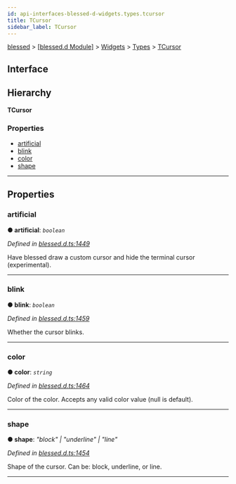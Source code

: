 ```yaml
---
id: api-interfaces-blessed-d-widgets.types.tcursor
title: TCursor
sidebar_label: TCursor
---
```


[blessed](api-readme.md) > [[blessed.d Module]](api-modules-blessed-d-module.md) > [Widgets](api-modules-blessed-d-widgets.md) > [Types](api-modules-blessed-d-widgets.types.md) > [TCursor](api-interfaces-blessed-d-widgets.types.tcursor.md)

## Interface

## Hierarchy

**TCursor**

### Properties

* [artificial](api-interfaces-blessed-d-widgets.types.tcursor.md#artificial)
* [blink](api-interfaces-blessed-d-widgets.types.tcursor.md#blink)
* [color](api-interfaces-blessed-d-widgets.types.tcursor.md#color)
* [shape](api-interfaces-blessed-d-widgets.types.tcursor.md#shape)

---

## Properties

<a id="artificial"></a>

###  artificial

**● artificial**: *`boolean`*

*Defined in [blessed.d.ts:1449](https://github.com/cancerberoSgx/accursed/blob/7a42e78/src/declarations/blessed.d.ts#L1449)*

Have blessed draw a custom cursor and hide the terminal cursor (experimental).

___
<a id="blink"></a>

###  blink

**● blink**: *`boolean`*

*Defined in [blessed.d.ts:1459](https://github.com/cancerberoSgx/accursed/blob/7a42e78/src/declarations/blessed.d.ts#L1459)*

Whether the cursor blinks.

___
<a id="color"></a>

###  color

**● color**: *`string`*

*Defined in [blessed.d.ts:1464](https://github.com/cancerberoSgx/accursed/blob/7a42e78/src/declarations/blessed.d.ts#L1464)*

Color of the color. Accepts any valid color value (null is default).

___
<a id="shape"></a>

###  shape

**● shape**: *"block" \| "underline" \| "line"*

*Defined in [blessed.d.ts:1454](https://github.com/cancerberoSgx/accursed/blob/7a42e78/src/declarations/blessed.d.ts#L1454)*

Shape of the cursor. Can be: block, underline, or line.

___

